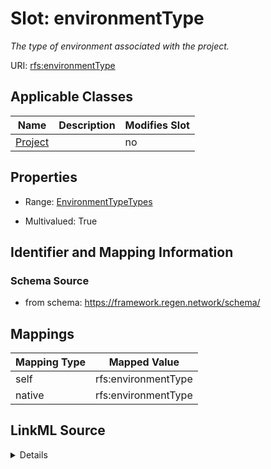 

# Slot: environmentType


_The type of environment associated with the project._





URI: [rfs:environmentType](https://framework.regen.network/schema/environmentType)



<!-- no inheritance hierarchy -->





## Applicable Classes

| Name | Description | Modifies Slot |
| --- | --- | --- |
| [Project](Project.md) |  |  no  |







## Properties

* Range: [EnvironmentTypeTypes](EnvironmentTypeTypes.md)

* Multivalued: True





## Identifier and Mapping Information







### Schema Source


* from schema: https://framework.regen.network/schema/




## Mappings

| Mapping Type | Mapped Value |
| ---  | ---  |
| self | rfs:environmentType |
| native | rfs:environmentType |




## LinkML Source

<details>
```yaml
name: environmentType
description: The type of environment associated with the project.
from_schema: https://framework.regen.network/schema/
rank: 1000
slot_uri: rfs:environmentType
alias: environmentType
domain_of:
- Project
range: EnvironmentTypeTypes
multivalued: true

```
</details>
